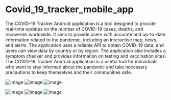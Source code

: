 # Covid_19_tracker_mobile_app
The COVID-19 Tracker Android application is a tool designed to provide real-time updates on the number of COVID-19 cases, deaths, and recoveries worldwide. It aims to provide users with accurate and up-to-date information related to the pandemic, including an interactive map, news, and alerts. The application uses a reliable API to obtain COVID-19 data, and users can view data by country or by region. The application also includes a symptom checker and provides information on testing and vaccination sites. The COVID-19 Tracker Android application is a useful tool for individuals who want to stay informed about the pandemic and take necessary precautions to keep themselves and their communities safe.



![image](https://github.com/deepvr789/Covid_19_tracker_mobile_app/assets/66794102/6a708747-85df-42fc-a880-9f71ef99902e)                                     ![image](https://github.com/deepvr789/Covid_19_tracker_mobile_app/assets/66794102/40525234-90b3-4250-99a3-430623340b15)                                  ![image](https://github.com/deepvr789/Covid_19_tracker_mobile_app/assets/66794102/2782e06e-0a5a-4517-ba0c-762215ee37fd)








![image](https://github.com/deepvr789/Covid_19_tracker_mobile_app/assets/66794102/51c295c4-362a-4e4b-91fa-480622d5e25f)                                     ![image](https://github.com/deepvr789/Covid_19_tracker_mobile_app/assets/66794102/68e64faf-6c87-48ba-9aa3-6dc4c4e757ca)                               ![image](https://github.com/deepvr789/Covid_19_tracker_mobile_app/assets/66794102/3d89cab4-2219-47fc-b266-de723cf45447)







